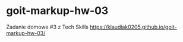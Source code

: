 # goit-markup-hw-03
Zadanie domowe #3 z Tech Skills
https://klaudiak0205.github.io/goit-markup-hw-03/
